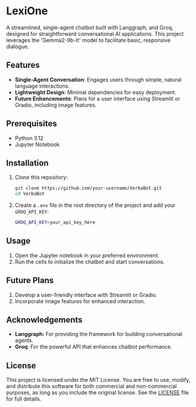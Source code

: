# LexiOne

A streamlined, single-agent chatbot built with Langgraph, and Groq, designed for straightforward conversational AI applications. This project leverages the 'Gemma2-9b-It' model to facilitate basic, responsive dialogue.

## Features

- **Single-Agent Conversation**: Engages users through simple, natural language interactions.
- **Lightweight Design**: Minimal dependencies for easy deployment.
- **Future Enhancements**: Plans for a user interface using Streamlit or Gradio, including image features.

## Prerequisites

- Python 3.12
- Jupyter Notebook

## Installation

1. Clone this repository:
   ```bash
   git clone https://github.com/your-username/VerbaBot.git
   cd VerbaBot

2. Create a ```.env``` file in the root directory of the project and add your ```GROQ_API_KEY```:
    ```bash
    GROQ_API_KEY=your_api_key_here

## Usage
1. Open the Jupyter notebook in your preferred environment.
2. Run the cells to initialize the chatbot and start conversations.

## Future Plans
1. Develop a user-friendly interface with Streamlit or Gradio.
2. Incorporate image features for enhanced interaction.

## Acknowledgements
* **Langgraph:** For providing the framework for building conversational agents.
* **Groq**: For the powerful API that enhances chatbot performance.

## License

This project is licensed under the MIT License. You are free to use, modify, and distribute this software for both commercial and non-commercial purposes, as long as you include the original license. See the [LICENSE](LICENSE) file for full details.